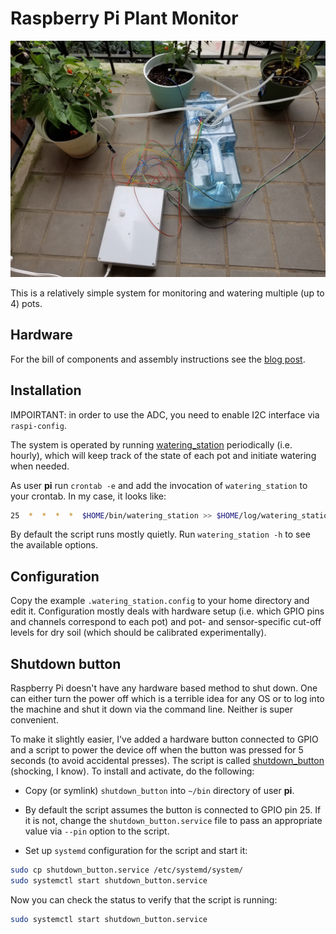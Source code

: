 # Raspberry Pi Plant Monitor

<div style="text-align:center">
<img src="https://github.com/abelikoff/pi-plant-monitor/raw/master/misc/installed.jpg" width="640">
</div>

This is a relatively simple system for monitoring and watering
multiple (up to 4) pots.


## Hardware

For the bill of components and assembly instructions see the
[blog post](http://belikoff.net/using-raspberry-pi-to-water-plants).


## Installation

IMPOIRTANT: in order to use the ADC, you need to enable I2C interface
via `raspi-config`.

The system is operated by running
[watering_station](https://github.com/abelikoff/pi-plant-monitor/raw/master/watering_station)
periodically (i.e. hourly), which will keep track of the state of each
pot and initiate watering when needed.

As user **pi** run `crontab -e` and add the invocation of
`watering_station` to your crontab. In my case, it looks like:

```bash
25  *  *  *  *  $HOME/bin/watering_station >> $HOME/log/watering_station.log 2>&1
```

By default the script runs mostly quietly. Run `watering_station -h`
to see the available options.


## Configuration

Copy the example `.watering_station.config` to your home directory and
edit it. Configuration mostly deals with hardware setup (i.e. which
GPIO pins and channels correspond to each pot) and pot- and
sensor-specific cut-off levels for dry soil (which should be
calibrated experimentally).


## Shutdown button

Raspberry Pi doesn't have any hardware based method to shut down. One
can either turn the power off which is a terrible idea for any OS or
to log into the machine and shut it down via the command line. Neither
is super convenient.

To make it slightly easier, I've added a hardware button connected to
GPIO and a script to power the device off when the button was pressed
for 5 seconds (to avoid accidental presses). The script is called
[shutdown_button](https://github.com/abelikoff/pi-plant-monitor/raw/master/shutdown_button)
(shocking, I know). To install and activate, do the following:

* Copy (or symlink) `shutdown_button` into `~/bin` directory of user
  **pi**.

* By default the script assumes the button is connected to GPIO pin 25.
If it is not, change the `shutdown_button.service` file to pass an
appropriate value via `--pin` option to the script.

* Set up `systemd` configuration for the script and start it:

```bash
sudo cp shutdown_button.service /etc/systemd/system/
sudo systemctl start shutdown_button.service
```

Now you can check the status to verify that the script is running:

```bash
sudo systemctl start shutdown_button.service
```

